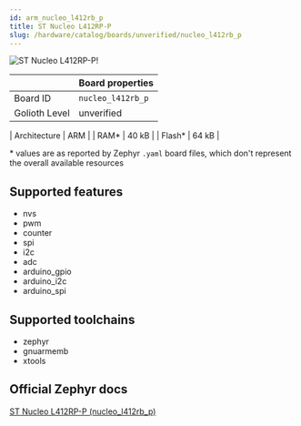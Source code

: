```yaml
---
id: arm_nucleo_l412rb_p
title: ST Nucleo L412RP-P
slug: /hardware/catalog/boards/unverified/nucleo_l412rb_p
---
```


[//]: # (This is an auto-generated file, do not edit! Changes to it will be lost upon re-generation)

![ST Nucleo L412RP-P!](/img/boards/arm/nucleo_l412rb_p.jpg "ST Nucleo L412RP-P")

|                | Board properties     |
| -------------  | -------------------- |
| Board ID       | `nucleo_l412rb_p` |
| Golioth Level  | unverified       |

| Architecture   | ARM |
| RAM*           | 40 kB |
| Flash*         | 64 kB |

\* values are as reported by Zephyr `.yaml` board files, which don't represent the overall available resources



## Supported features

* nvs
* pwm
* counter
* spi
* i2c
* adc
* arduino_gpio
* arduino_i2c
* arduino_spi

## Supported toolchains

* zephyr
* gnuarmemb
* xtools

## Official Zephyr docs

[ST Nucleo L412RP-P (nucleo_l412rb_p)](https://docs.zephyrproject.org/latest/boards/arm/nucleo_l412rb_p/doc/index.html)
